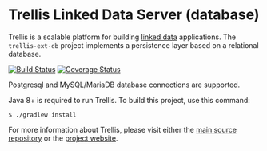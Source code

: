 # Trellis Linked Data Server (database)

Trellis is a scalable platform for building [linked data](https://www.w3.org/TR/ldp/) applications.
The `trellis-ext-db` project implements a persistence layer based on a relational database.

[![Build Status](https://travis-ci.org/trellis-ldp/trellis-ext-db.svg?branch=master)](https://travis-ci.org/trellis-ldp/trellis-ext-db)
[![Coverage Status](https://coveralls.io/repos/github/trellis-ldp/trellis-ext-db/badge.svg?branch=master)](https://coveralls.io/github/trellis-ldp/trellis-ext-db?branch=master)

Postgresql and MySQL/MariaDB database connections are supported.

Java 8+ is required to run Trellis. To build this project, use this command:

```
$ ./gradlew install
```

For more information about Trellis, please visit either the
[main source repository](https://github.com/trellis-ldp/trellis) or the
[project website](https://www.trellisldp.org).

